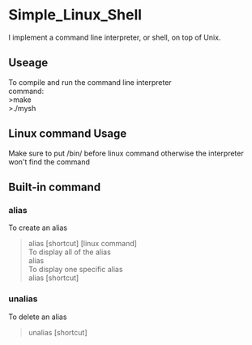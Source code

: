 # Simple_Linux_Shell
I implement a command line interpreter, or shell, on top of Unix.

## Useage
To compile and run the command line interpreter <br/>
command: <br/>
          >make <br/>
          >./mysh <br/>
## Linux command Usage
Make sure to put /bin/ before linux command otherwise the interpreter won't find the command <br/>

## Built-in command
### alias 
To create an alias <br/>
>alias [shortcut] [linux command] <br/>
To display all of the alias <br/>
>alias <br/>
To display one specific alias <br/>
>alias [shortcut] <br/>
### unalias
To delete an alias <br/>
>unalias [shortcut] <br/>
